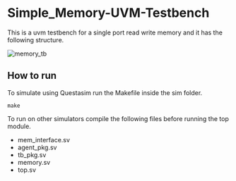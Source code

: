 # Simple_Memory-UVM-Testbench

This is a uvm testbench for a single port read write memory and it has the following structure.

![memory_tb](https://user-images.githubusercontent.com/46727826/118402912-4711bc80-b66c-11eb-9c92-bfbd94118dd4.png)

## How to run
To simulate using Questasim run the Makefile inside the sim folder.
```
make
```
To run on other simulators compile the following files before running the top module.

* mem_interface.sv
* agent_pkg.sv
* tb_pkg.sv
* memory.sv
* top.sv 
